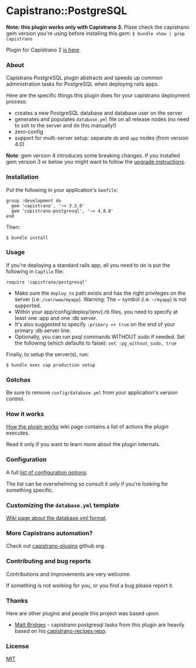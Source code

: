 # Capistrano::PostgreSQL

**Note: this plugin works only with Capistrano 3.** Plase check the capistrano
gem version you're using before installing this gem:
`$ bundle show | grep capistrano`

Plugin for Capistrano 2 [is here](https://github.com/bruno-/capistrano2-postgresql).

### About

Capistrano PostgreSQL plugin abstracts and speeds up common administration
tasks for PostgreSQL when deploying rails apps.

Here are the specific things this plugin does for your capistrano deployment
process:

* creates a new PostgreSQL database and database user on the server
* generates and populates `database.yml` file on all release nodes
  (no need to ssh to the server and do this manually!)
* zero-config
* support for multi-server setup: separate `db` and `app` nodes (from version 4.0)

**Note**: gem version 4 introduces some breaking changes. If you installed gem
version 3 or below you might want to follow the
[upgrade instructions](https://github.com/capistrano-plugins/capistrano-postgresql/wiki/Upgrade-instructions-for-gem-version-4.0).

### Installation

Put the following in your application's `Gemfile`:

    group :development do
      gem 'capistrano', '~> 3.2.0'
      gem 'capistrano-postgresql', '~> 4.8.0'
    end

Then:

    $ bundle install

### Usage

If you're deploying a standard rails app, all you need to do is put
the following in `Capfile` file:

```
require 'capistrano/postgresql' 
```

* Make sure the `deploy_to` path exists and has the right privileges on the
server (i.e. `/var/www/myapp`). Warning: The ~ symbol (i.e. `~/myapp`) is not supported.
* Within your app/config/deploy/{env}.rb files, you need to specify at least one :app and one :db server. 
* It's also suggested to specify `:primary => true` on the end of your primary :db server line.
* Optionally, you can run psql commands WITHOUT sudo if needed. Set the following (which defaults to false): `set :pg_without_sudo, true`

Finally, to setup the server(s), run:

    $ bundle exec cap production setup

### Gotchas

Be sure to remove `config/database.yml` from your application's version control.

### How it works

[How the plugin works](https://github.com/capistrano-plugins/capistrano-postgresql/wiki/How-it-works)
wiki page contains a list of actions the plugin executes.

Read it only if you want to learn more about the plugin internals.

### Configuration

A full
[list of configuration options](https://github.com/capistrano-plugins/capistrano-postgresql/wiki/Configuration-options).

The list can be overwhelming so consult it only if you're looking for something
specific.

### Customizing the `database.yml` template

[Wiki page about the database.yml format](https://github.com/capistrano-plugins/capistrano-postgresql/wiki/Customizing-the-database.yml-template).

### More Capistrano automation?

Check out [capistrano-plugins](https://github.com/capistrano-plugins) github org.

### Contributing and bug reports

Contributions and improvements are very welcome.

If something is not working for you, or you find a bug please report it.

### Thanks

Here are other plugins and people this project was based upon:

* [Matt Bridges](https://github.com/mattdbridges) - capistrano postgresql tasks
from this plugin are heavily based on his
[capistrano-recipes repo](https://github.com/mattdbridges/capistrano-recipes).

### License

[MIT](LICENSE.md)
